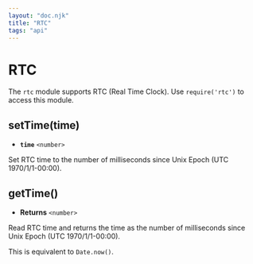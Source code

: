 ```yaml
---
layout: "doc.njk"
title: "RTC"
tags: "api"
---
```


# RTC

The `rtc` module supports RTC (Real Time Clock). Use `require('rtc')` to access this module.

## setTime(time)

* **`time`** `<number>`

Set RTC time to the number of milliseconds since Unix Epoch (UTC 1970/1/1-00:00).

## getTime()

* **Returns** `<number>`&#x20;

Read RTC time and returns the time as the number of milliseconds since Unix Epoch (UTC 1970/1/1-00:00).

This is equivalent to `Date.now()`.
